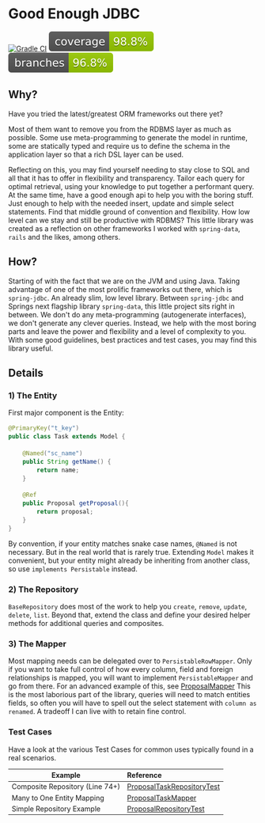 # Good Enough JDBC

[![Gradle CI](https://github.com/martin-jamszolik/goodenough-jdbc/actions/workflows/gradle.yml/badge.svg)](https://github.com/martin-jamszolik/goodenough-jdbc/actions/workflows/gradle.yml) 
[![Coverage](.github/badges/jacoco.svg)](jacoco.svg)
[![branches](.github/badges/branches.svg)](branches.svg)

## Why?
Have you tried the latest/greatest ORM frameworks out there yet? 

Most of them want to remove you from the RDBMS layer as much as possible. Some use meta-programming
to generate the model in runtime, some are statically typed and require us to define the schema 
in the application layer so that a rich DSL layer can be used.

Reflecting on this, you may find yourself needing to stay close to SQL and all that
it has to offer in flexibility and transparency. Tailor each query for optimal retrieval, using
your knowledge to put together a performant query. At the same time, have a good enough api to
help you with the boring stuff.  Just enough to help with the needed 
insert, update and simple select statements. Find that middle ground of convention and flexibility.
How low level can we stay and still be productive with RDBMS? This little library was created as a 
reflection on other frameworks I worked with `spring-data`, `rails` and the likes, among others.

## How?

Starting of with the fact that we are on the JVM and using Java. Taking advantage of one of the most
prolific frameworks out there, which is `spring-jdbc`. An already slim, low level library. 
Between `spring-jdbc` and Springs next flagship library `spring-data`,
this little project sits right in between. We don't do any meta-programming (autogenerate interfaces),
we don't generate any clever queries. Instead, we help with the most boring parts and leave the power
and flexibility and a level of complexity to you. With some good guidelines, best practices and test cases, 
you may find this library useful.


## Details

### 1) The Entity

First major component is the Entity:
```java
@PrimaryKey("t_key")
public class Task extends Model {
    
    @Named("sc_name")
    public String getName() {
        return name;
    }
    
    @Ref
    public Proposal getProposal(){
        return proposal;
    }
}
```

By convention, if your entity matches snake case names, `@Named` is not necessary. But in the real world
that is rarely true. Extending `Model` makes it convenient, but your entity might already be inheriting
from another class, so use `implements Persistable` instead.

### 2) The Repository

`BaseRepository` does most of the work to help you `create`, `remove`, `update`, `delete`, `list`. 
Beyond that, extend the class and define your desired helper methods for additional queries and composites.

### 3) The Mapper

Most mapping needs can be delegated over to `PersistableRowMapper`. Only if you want to take full control of
how every column, field and foreign relationships is mapped, you will want to implement 
`PersistableMapper` and go from there. For an advanced example of this, see 
[ProposalMapper](src/test/java/org/viablespark/persistence/ProposalMapper.java) This is the most laborious 
part of the library, queries will need to match entities fields, so often you will have to spell out
the select statement with `column as renamed`.  A tradeoff I can live with to retain fine control.


### Test Cases

Have a look at the various Test Cases for common uses typically found in a real scenarios.

| Example                         | Reference                                                                                               |
|---------------------------------|:--------------------------------------------------------------------------------------------------------|
| Composite Repository (Line 74+) | [ProposalTaskRepositoryTest](src/test/java/org/viablespark/persistence/ProposalTaskRepositoryTest.java) |
| Many to One Entity Mapping      | [ProposalTaskMapper](src/test/java/org/viablespark/persistence/ProposalTaskMapper.java)                 |
| Simple Repository Example       | [ProposalRepositoryTest](src/test/java/org/viablespark/persistence/ProposalRepositoryTest.java)         |
 